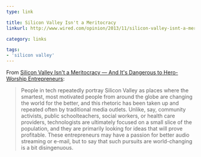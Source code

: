 ```yaml
---
type: link

title: Silicon Valley Isn't a Meritocracy
linkurl: http://www.wired.com/opinion/2013/11/silicon-valley-isnt-a-meritocracy-and-the-cult-of-the-entrepreneur-holds-people-back/

category: links

tags:
- 'silicon valley'
---
```


From [Silicon Valley Isn't a Meritocracy — And It's Dangerous to Hero-Worship Entrepreneurs](http://www.wired.com/opinion/2013/11/silicon-valley-isnt-a-meritocracy-and-the-cult-of-the-entrepreneur-holds-people-back/):

> People in tech repeatedly portray Silicon Valley as places where the smartest, most motivated people from around the globe are changing the world for the better, and this rhetoric has been taken up and repeated often by traditional media outlets. Unlike, say, community activists, public schoolteachers, social workers, or health care providers, technologists are ultimately focused on a small slice of the population, and they are primarily looking for ideas that will prove profitable. These entrepreneurs may have a passion for better audio streaming or e-mail, but to say that such pursuits are world-changing is a bit disingenuous.
